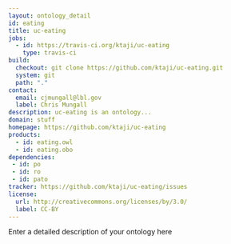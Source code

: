 ```yaml
---
layout: ontology_detail
id: eating
title: uc-eating
jobs:
  - id: https://travis-ci.org/ktaji/uc-eating
    type: travis-ci
build:
  checkout: git clone https://github.com/ktaji/uc-eating.git
  system: git
  path: "."
contact:
  email: cjmungall@lbl.gov
  label: Chris Mungall
description: uc-eating is an ontology...
domain: stuff
homepage: https://github.com/ktaji/uc-eating
products:
  - id: eating.owl
  - id: eating.obo
dependencies:
 - id: po
 - id: ro
 - id: pato
tracker: https://github.com/ktaji/uc-eating/issues
license:
  url: http://creativecommons.org/licenses/by/3.0/
  label: CC-BY
---
```


Enter a detailed description of your ontology here
